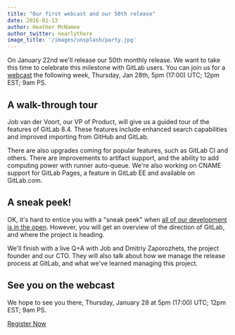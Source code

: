 ```yaml
---
title: "Our first webcast and our 50th release"
date: 2016-01-13
author: Heather McNamee
author_twitter: nearlythere
image_title: '/images/unsplash/party.jpg'
---
```


On January 22nd we'll release our 50th monthly release. We want to take this time to celebrate this milestone with GitLab users. You can join us for a [webcast](http://page.gitlab.com/Jan282016Webcast.html) the following week, Thursday, Jan 28th, 5pm (17:00) UTC; 12pm EST; 9am PS.

<!-- more -->


## A walk-through tour

Job van der Voort, our VP of Product, will give us a guided tour of the features of GitLab 8.4. These features include enhanced search capabilities and
improved importing from GitHub and GitLab.

There are also upgrades coming for popular features, such as GitLab CI and others. There are  improvements to artifact support, and the ability to add computing power with runner auto-queue. We're also working on CNAME support
for GitLab Pages, a feature in GitLab EE and available on GitLab.com.

## A sneak peek!

OK, it's hard to entice you with a "sneak peek" when [all of our development is in the open](https://about.gitlab.com/2016/01/05/future-direction-gitlab/).
However, you will get an overview of the direction of GitLab, and where the project is heading.

We'll finish with a live Q+A with Job and Dmitriy Zaporozhets, the project founder and our CTO. They will also talk about how we manage the release process at GitLab, and what we've learned managing this project.


## See you on the webcast

We hope to see you there, Thursday, January 28 at 5pm (17:00) UTC; 12pm EST; 9am PS.

<a class="btn btn-primary" href="http://page.gitlab.com/Jan282016Webcast.html" role="button">Register Now</a>
